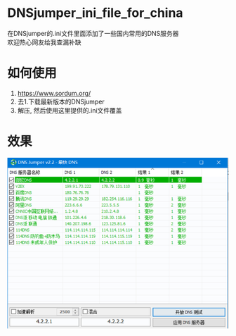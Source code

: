 # DNSjumper_ini_file_for_china
在DNSjumper的.ini文件里面添加了一些国内常用的DNS服务器  
欢迎热心网友给我查漏补缺

# 如何使用
1. https://www.sordum.org/
2. 去1.下载最新版本的DNSjumper
3. 解压, 然后使用这里提供的.ini文件覆盖

# 效果

![](attachments/Snipaste_2020-06-29_01-52-25.png)